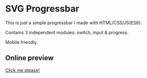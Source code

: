 # SVG Progressbar

This is just a simple progressbar I made with HTML/CSS/JS(ES6). 

Contains 3 independent modules: switch, input & progress. 

Mobile friendly.

## Online preview

[Click me please!](https://ozonep.github.io/progressbar/)
